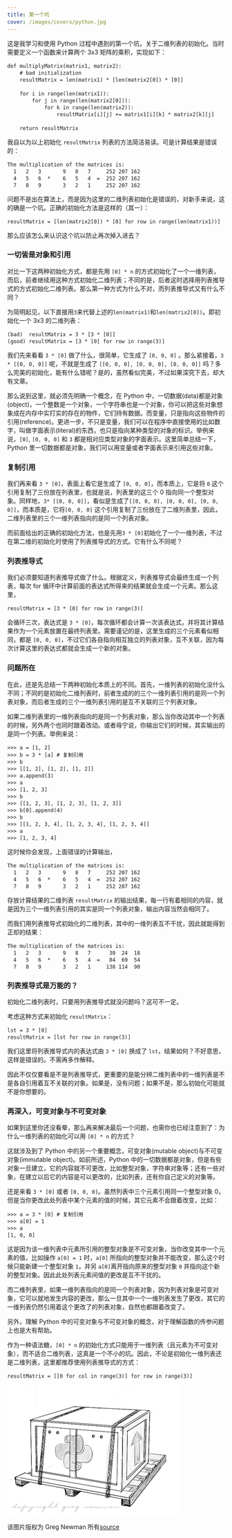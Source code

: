 ```yaml
---
title: 第一个坑
cover: /images/covers/python.jpg
---
```




这是我学习和使用 Python 过程中遇到的第一个坑，关于二维列表的初始化。当时需要定义一个函数来计算两个 3x3 矩阵的乘积，实现如下：

	def multiplyMatrix(matrix1, matrix2):
		# bad initialization
		resultMatrix = len(matrix1) * [len(matrix2[0]) * [0]]

		for i in range(len(matrix1)):
			for j in range(len(matrix2[0])):
				for k in range(len(matrix2)):
					resultMatrix[i][j] += matrix1[i][k] * matrix2[k][j]

		return resultMatrix

我自以为以上初始化 `resultMatrix` 列表的方法简洁易读。可是计算结果是错误的：

	The multiplication of the matrices is:
	  1   2   3       9   8   7     252 207 162 
	  4   5   6  *    6   5   4  =  252 207 162 
	  7   8   9       3   2   1     252 207 162 

问题不是出在算法上，而是因为这里的二维列表初始化是错误的，对新手来说，这的确是一个坑。正确的初始化方法是这样的（其一）：

	resultMatrix = [len(matrix2[0]) * [0] for row in range(len(matrix1))]

那么应该怎么来认识这个坑以防止再次掉入进去？


### 一切皆是对象和引用

对比一下这两种初始化方式，都是先用 `[0] * n` 的方式初始化了一个一维列表，而后，前者继续用这种方式初始化二维列表；不同的是，后者这时选择用列表推导式的方式初始化二维列表。那么第一种方式为什么不对，而列表推导式又有什么不同？

为简明起见，以下直接用`3`来代替上述的`len(matrix1)`和`len(matrix2[0])`。即初始化一个 3x3 的二维列表：
	
	(bad)  resultMatrix = 3 * [3 * [0]]
	(good) resultMatrix = [3 * [0] for row in range(3)]

我们先来看看 `3 * [0]` 做了什么，很简单，它生成了 `[0, 0, 0]` 。那么紧接着，`3 * [[0, 0, 0]]` 呢，不就是生成了 `[[0, 0, 0], [0, 0, 0], [0, 0, 0]]` 吗？多么完美的初始化，能有什么错呢？是的，虽然看似完美，不过如果深究下去，却大有文章。

那么说到这里，就必须先明确一个概念，在 Python 中，一切数据(data)都是对象(object)，一个整数是一个对象，一个字符串也是一个对象，你可以把这些对象想象成在内存中实打实的存在的物件，它们持有数据。而变量，只是指向这些物件的引用(reference)。更进一步，不只是变量，我们可以在程序中直接使用的比如数字，叫做字面表示(literal)的东西，也只是指向某种类型的对象的标识。举例来说，`[0]`, `[0, 0, 0]` 和 `3` 都是相对应类型对象的字面表示。这里简单总结一下，Python 里一切数据都是对象，我们可以用变量或者字面表示来引用这些对象。

### 复制引用

我们再来看 `3 * [0]`，表面上看它是生成了 `[0, 0, 0]`，而本质上，它是将 `0` 这个引用复制了三份放在列表里，也就是说，列表里的这三个 0 指向同一个整型对象。同样地，`3* [[0, 0, 0]]`，看似是生成了`[[0, 0, 0], [0, 0, 0], [0, 0, 0]]`，而本质是，它将`[0, 0, 0]` 这个引用复制了三份放在了二维列表里，因此，二维列表里的三个一维列表指向的是同一个列表对象。

而前面给出的正确的初始化方法，也是先用`3 * [0]`初始化了一个一维列表，不过在第二维的初始化时使用了列表推导式的方式。它有什么不同呢？

### 列表推导式

我们必须要知道列表推导式做了什么。根据定义，列表推导式会最终生成一个列表，每次 for 循环中计算前面的表达式所得来的结果就会生成一个元素。那么这里，

	resultMatrix = [3 * [0] for row in range(3)]

会循环三次，表达式是 `3 * [0]`，每次循环都会计算一次该表达式，并将其计算结果作为一个元素放置在最终列表里。需要谨记的是，这里生成的三个元素看似相同，都是 `[0, 0, 0]`，不过它们各自指向相互独立的列表对象，互不关联，因为每次计算这里的表达式都就会生成一个新的对象。

### 问题所在

在此，还是先总结一下两种初始化本质上的不同。首先，一维列表的初始化没什么不同；不同的是初始化二维列表时，前者生成的的三个一维列表引用的是同一个列表对象，而后者生成的三个一维列表引用的是互不关联的三个列表对象。

如果二维列表里的一维列表指向的是同一个列表对象，那么当你改动其中一个列表的时候，另外两个也同时跟着改动。或者毋宁说，你输出它们的时候，其实输出的是同一个列表。举例来说：

	>>> a = [1, 2]
	>>> b = 3 * [a] # 复制引用
	>>> b
	>>> [[1, 2], [1, 2], [1, 2]]
	>>> a.append(3)
	>>> a
	>>> [1, 2, 3]
	>>> b
	>>> [[1, 2, 3], [1, 2, 3], [1, 2, 3]]
	>>> b[0].append(4)
	>>> b
	>>> [[1, 2, 3, 4], [1, 2, 3, 4], [1, 2, 3, 4]]
	>>> a
	>>> [1, 2, 3, 4]

这时候你会发现，上面错误的计算输出，

	The multiplication of the matrices is:
	  1   2   3       9   8   7     252 207 162 
	  4   5   6  *    6   5   4  =  252 207 162 
	  7   8   9       3   2   1     252 207 162 

存放计算结果的二维列表 `resultMatrix` 的输出结果，每一行有着相同的内容，就是因为三个一维列表引用的其实是同一个列表对象，输出内容当然会相同了。

而我们用列表推导式初始化的二维列表，其中的一维列表互不干扰，因此就能得到正却的结果：

	The multiplication of the matrices is:
	  1   2   3       9   8   7      30  24  18 
	  4   5   6  *    6   5   4  =   84  69  54 
	  7   8   9       3   2   1     138 114  90 

### 列表推导式是万能的？

初始化二维列表时，只要用列表推导式就没问题吗？这可不一定。

考虑这种方式来初始化 `resultMatrix`：

	lst = 3 * [0]
	resultMatrix = [lst for row in range(3)]

我们这里将列表推导式内的表达式由 `3 * [0]` 换成了 `lst`，结果如何？不好意思，这样是错误的。不需再多作解释。

因此不仅仅要看是不是列表推导式，更重要的是能分辨二维列表中的一维列表是不是各自引用着互不关联的对象。如果是，没有问题；如果不是，那么初始化可能就不是你想要的。

### 再深入，可变对象与不可变对象

如果到这里你还没看晕，那么再来解决最后一个问题，也需你也已经注意到了：为什么一维列表的初始化可以用 `[0] * n` 的方式？

这就涉及到了 Python 中的另一个重要概念，可变对象(mutable object)与不可变对象(immutable object)。如前所述，Python 中的一切数据都是对象，但是有些对象一旦建立，它的内容就不可更改，比如整型对象，字符串对象等；还有一些对象，在建立以后它的内容是可以更改的，比如列表，还有你自己定义的对象等。

还是来看 `3 * [0]` 或者 `[0, 0, 0]`。虽然列表中三个元素引用同一个整型对象 0，但是当你更改此处列表中某个元素的值的时候，其它元素不会跟着改变，比如：

	>>> a = 3 * [0] # 复制引用
	>>> a[0] = 1
	>>> a
	[1, 0, 0]

这是因为该一维列表中元素所引用的整型对象是不可变对象，当你改变其中一个元素的值，比如操作 `a[0] = 1` 时，`a[0]` 所指向的整型对象并不能改变，那么这个时候只能新建一个整型对象 `1`，并另 `a[0]`离开指向原来的整型对象 `0` 并指向这个新的整型对象。因此此处列表元素间值的更改是互不干扰的。

而二维列表里，如果一维列表指向的是同一个列表对象，因为列表对象是可变对象，它可以就地发生内容的更改，那么一旦其中一个一维列表发生了更改，其它的一维列表仍然引用着这个更改了的列表对象，自然也都跟着改变了。

另外，理解 Python 中的可变对象与不可变对象的概念，对于理解函数的传参问题上也是大有帮助。

作为一种语法糖，`[0] * n` 的初始化方式只能用于一维列表（且元素为不可变对象），而不适合二维列表，这真是一个不小的坑。因此，不论是初始化一维列表还是二维列表，这里都推荐使用列表推导式的方式：

	resultMatrix = [[0 for col in range(3)] for row in range(3)]


![image](/images/covers/python.jpg)

该图片版权为 Greg Newman 所有[source]

[source]: https://dribbble.com/shots/452142-Crate-io-Logo-App-Icon
